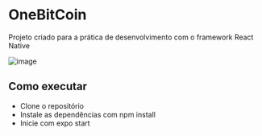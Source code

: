 # OneBitCoin
Projeto criado para a prática de desenvolvimento com o framework React Native

![image](https://user-images.githubusercontent.com/74619318/153433509-ac258557-d844-49f5-9ceb-89d34ff3d2f4.png)

## Como executar
* Clone o repositório
* Instale as dependências com npm install
* Inicie com expo start
